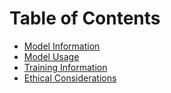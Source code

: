 # Table of Contents

- [Model Information](./model.md)
- [Model Usage](./usage-examples.md)
- [Training Information](./training.md)
- [Ethical Considerations](./ethics.md)